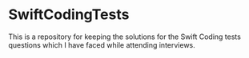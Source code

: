 # SwiftCodingTests

This is a repository for keeping the solutions for the Swift Coding tests questions which I have faced while attending interviews.
